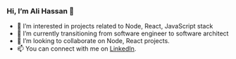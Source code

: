 ### Hi, I’m Ali Hassan 👋

- 👀 I’m interested in projects related to Node, React, JavaScript stack
- 🌱 I’m currently transitioning from software engineer to software architect
- 💞️ I’m looking to collaborate on Node, React projects.
- 📫 You can connect with me on [LinkedIn](https://www.linkedin.com/in/malihassan20/).
